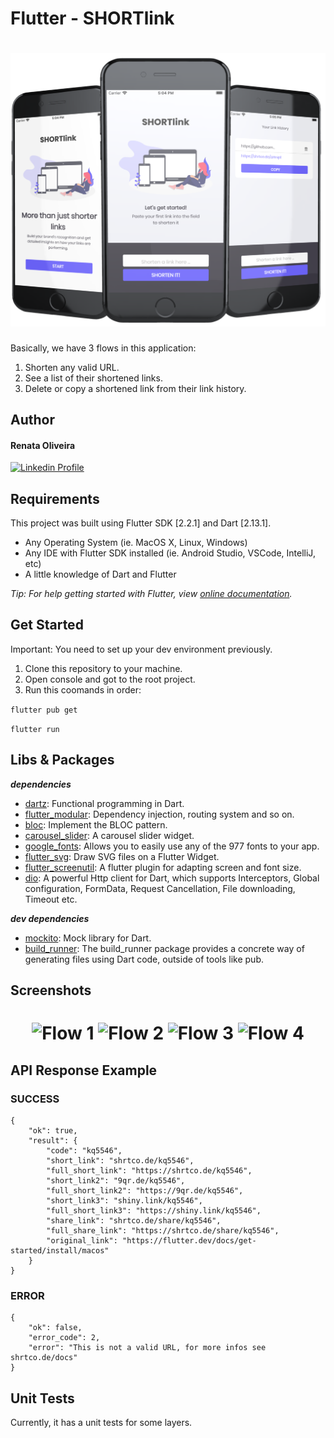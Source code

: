 # Flutter - SHORTlink

<h1 align="center">
  <img alt="Home" title="#Home" width="1000px" src="./assets/screenshots/cover.png" />
</h1>

Basically, we have 3 flows in this application:
1. Shorten any valid URL.
2. See a list of their shortened links.
3. Delete or copy a shortened link from their link history.

## Author

#### Renata Oliveira
[![Linkedin Profile](https://img.shields.io/badge/LinkedIn-0077B5?style=for-the-badge&logo=linkedin&logoColor=white)](https://www.linkedin.com/in/renatafariaoliveira/)


## Requirements

This project was built using Flutter SDK [2.2.1] and Dart [2.13.1].

* Any Operating System (ie. MacOS X, Linux, Windows)
* Any IDE with Flutter SDK installed (ie. Android Studio, VSCode, IntelliJ, etc)
* A little knowledge of Dart and Flutter

_Tip: For help getting started with Flutter, view
[online documentation](https://flutter.dev/docs)._

## Get Started

Important: You need to set up your dev environment previously.

1. Clone this repository to your machine.
1. Open console and got to the root project.
2. Run this coomands in order:

 ```flutter pub get```

 ```flutter run```

## Libs & Packages

**_dependencies_**
* [dartz](https://pub.dev/packages/dartz): Functional programming in Dart.
* [flutter_modular](https://pub.dev/packages/flutter_modular): Dependency injection, routing system and so on.
* [bloc](https://pub.dev/packages/bloc): Implement the BLOC pattern.
* [carousel_slider](https://pub.dev/packages/carousel_slider): A carousel slider widget.
* [google_fonts](https://pub.dev/packages/google_fonts): Allows you to easily use any of the 977 fonts to your app.
* [flutter_svg](https://pub.dev/packages/flutter_svg): Draw SVG files on a Flutter Widget.
* [flutter_screenutil](https://pub.dev/packages/flutter_screenutil): A flutter plugin for adapting screen and font size.
* [dio](https://pub.dev/packages/dio): A powerful Http client for Dart, which supports Interceptors, Global configuration, FormData, Request Cancellation, File downloading, Timeout etc.


**_dev dependencies_**
* [mockito](https://pub.dev/packages/mockito): Mock library for Dart.
* [build_runner](https://pub.dev/packages/build_runner): The build_runner package provides a concrete way of generating files using Dart code, outside of tools like pub.

## Screenshots

<h1 align="center">
  <img alt="Flow 1" title="#Flow1" width="200px" src="./assets/screenshots/flow1.png" />
  <img alt="Flow 2" title="#Flow2" width="200px" src="./assets/screenshots/flow2.png" />
  <img alt="Flow 3" title="#Flow3" width="200px" src="./assets/screenshots/flow3.png" />
  <img alt="Flow 4" title="#Flow4" width="200px" src="./assets/screenshots/flow4.png" />
</h1>

## API Response Example
### SUCCESS

```
{
    "ok": true,
    "result": {
        "code": "kq5546",
        "short_link": "shrtco.de/kq5546",
        "full_short_link": "https://shrtco.de/kq5546",
        "short_link2": "9qr.de/kq5546",
        "full_short_link2": "https://9qr.de/kq5546",
        "short_link3": "shiny.link/kq5546",
        "full_short_link3": "https://shiny.link/kq5546",
        "share_link": "shrtco.de/share/kq5546",
        "full_share_link": "https://shrtco.de/share/kq5546",
        "original_link": "https://flutter.dev/docs/get-started/install/macos"
    }
}
```

### ERROR

```
{
    "ok": false,
    "error_code": 2,
    "error": "This is not a valid URL, for more infos see shrtco.de/docs"
}
```

## Unit Tests

Currently, it has a unit tests for some layers.